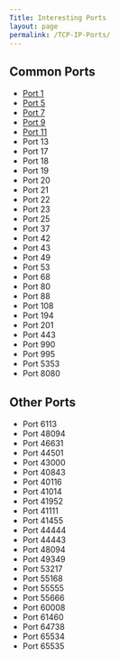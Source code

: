 ```yaml
---
Title: Interesting Ports
layout: page
permalink: /TCP-IP-Ports/
---
```


## Common Ports
- [Port 1](https://d0z.me/port-1)
- [Port 5](https://d0z.me/port-5)
- [Port 7](https://d0z.me/port-7)
- [Port 9](https://d0z.me/port-9)
- [Port 11](https://d0z.me/port-11)
- Port 13
- Port 17
- Port 18
- Port 19
- Port 20
- Port 21
- Port 22
- Port 23
- Port 25
- Port 37
- Port 42
- Port 43
- Port 49
- Port 53
- Port 68
- Port 80
- Port 88
- Port 108
- Port 194
- Port 201
- Port 443
- Port 990
- Port 995
- Port 5353
- Port 8080

## Other Ports
- Port 6113
- Port 48094
- Port 46631
- Port 44501
- Port 43000
- Port 40843
- Port 40116
- Port 41014
- Port 41952
- Port 41111
- Port 41455
- Port 44444
- Port 44443
- Port 48094
- Port 49349
- Port 53217
- Port 55168
- Port 55555
- Port 55666
- Port 60008
- Port 61460
- Port 64738
- Port 65534
- Port 65535
